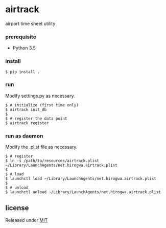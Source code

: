 # airtrack
airport time sheet utility

### prerequisite
* Python 3.5

### install
```
$ pip install .
```

### run
Modify settings.py as necessary.
```
$ # initialize (first time only)
$ airtrack init_db
$
$ # register the data point
$ airtrack register
```

### run as daemon
Modify the .plist file as necessary.
```
$ # register
$ ln -s /path/to/resources/airtrack.plist ~/Library/LaunchAgents/net.hirogwa.airtrack.plist
$
$ # load
$ launchctl load ~/Library/LaunchAgents/net.hirogwa.airtrack.plist
$
$ # unload
$ launchctl unload ~/Library/LaunchAgents/net.hirogwa.airtrack.plist
```

## license
Released under [MIT](http://opensource.org/licenses/MIT)

